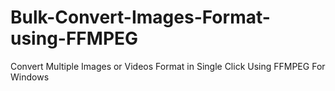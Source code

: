 # Bulk-Convert-Images-Format-using-FFMPEG
Convert Multiple Images or Videos Format in Single Click Using FFMPEG For Windows
